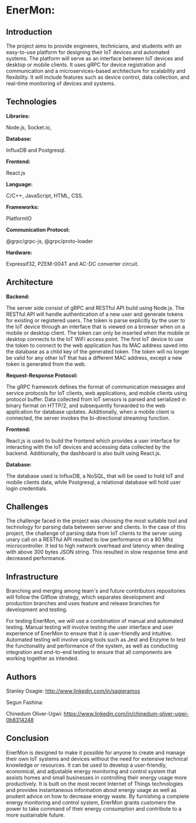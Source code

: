 # **EnerMon:**

## Introduction ##

The project aims to provide engineers, technicians, and students with an 
easy-to-use platform for designing their IoT devices and automated systems. 
The platform will serve as an interface between IoT devices and desktop or 
mobile clients. It uses gRPC for device registration and communication and 
a microservices-based architecture for scalability and flexibility. It will 
include features such as device control, data collection, and real-time 
monitoring of devices and systems. 

## Technologies ##
**Libraries:**

Node.js, Socket.io, 

**Database:**

InfluxDB and Postgresql.

**Frontend:**

React.js

**Language:**

C/C++, JavaScript, HTML, CSS.

**Frameworks:** 

PlatformIO

**Communication Protocol:**

@grpc/grpc-js, @grpc/proto-loader

**Hardware:**

Expressif32, PZEM-004T and AC-DC converter circuit.

## Architecture ##

**Backend:**

The server side consist of gRPC and RESTful API build using Node.js. The RESTful API will handle 
authentication of a new user and generate tokens for existing or registered users. The token is parse explicitly by the 
user to the IoT device through an interface that is viewed on a browser when on a mobile or desktop client. The 
token can only be inserted when the mobile or desktop connects to the IoT WiFi access point. The first IoT device to 
use the token to connect to the web application has its MAC address saved into the database as a child key of the 
generated token. The token will no longer be valid for any other IoT that has a different MAC address, except a new 
token is generated from the web.

**Request-Response Protocol:**

The gRPC framework defines the format of communication messages and service protocols for IoT clients, web 
applications, and mobile clients using protocol buffer. Data collected from IoT sensors is parsed and serialized in 
binary format on HTTP/2, and subsequently forwarded to the web application for database updates. Additionally, 
when a mobile client is connected, the server invokes the bi-directional streaming function.

**Frontend:**

React.js is used to build the frontend which provides a user interface for interacting with the IoT devices and 
accessing data collected by the backend. Additionally, the dashboard is also built using React.js.

**Database:**

The database used is InfluxDB, a NoSQL, that will be used to hold IoT and mobile clients data, while Postgresql, 
a relational database will hold user login credentials.

## Challenges ##

The challenge faced in the project was choosing the most suitable tool and technology for parsing data between 
server and clients. In the case of this project, the challenge of parsing data from IoT clients to the server using unary 
call on a RESTful API resulted to low performance on a 80 Mhz microcontroller. It led to high network overhead and 
latency when dealing with above 300 bytes JSON string. This resulted in slow response time and decreased 
performance.

## Infrastructure ##

Branching and merging among team's and future contributors repositories will follow the Gitflow strategy, which separates development and production branches and uses feature and release branches for development and testing. 

For testing EnerMon, we will use a combination of manual and automated testing. Manual testing will involve testing the user interface and user experience of EnerMon to ensure that it is user-friendly and intuitive. Automated testing will involve using tools such as Jest and Enzyme to test the functionality and performance of the system, as well as conducting integration and end-to-end testing to ensure that all components are working together as intended.

## Authors ##
Stanley Osagie: http://www.linkedin.com/in/sagieramos

Segun Fashina: 

Chinedum Oliver-Ugwi: https://www.linkedin.com/in/chinedum-oliver-ugwi-0b8314248

## Conclusion ##

EnerMon is designed to make it possible for anyone to create and manage their own IoT systems 
and devices without the need for extensive technical knowledge or resources.
It can be used to develop a user-friendly, economical, and adjustable energy monitoring and control system that assists homes and small businesses in controlling their energy usage more productively. It is built on the most recent Internet of Things technologies and provides instantaneous information about energy usage as well as prudent advice on how to decrease energy waste. By furnishing a complete energy monitoring and control system, EnerMon grants customers the power to take command of their energy consumption and contribute to a more sustainable future.
